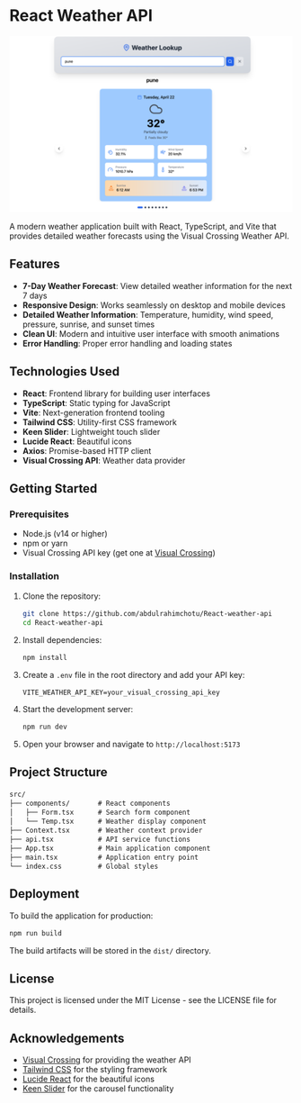 # React Weather API

![React Weather App](./screenshot.png)

A modern weather application built with React, TypeScript, and Vite that provides detailed weather forecasts using the Visual Crossing Weather API.

## Features

- **7-Day Weather Forecast**: View detailed weather information for the next 7 days
- **Responsive Design**: Works seamlessly on desktop and mobile devices
- **Detailed Weather Information**: Temperature, humidity, wind speed, pressure, sunrise, and sunset times
- **Clean UI**: Modern and intuitive user interface with smooth animations
- **Error Handling**: Proper error handling and loading states

## Technologies Used

- **React**: Frontend library for building user interfaces
- **TypeScript**: Static typing for JavaScript
- **Vite**: Next-generation frontend tooling
- **Tailwind CSS**: Utility-first CSS framework
- **Keen Slider**: Lightweight touch slider
- **Lucide React**: Beautiful icons
- **Axios**: Promise-based HTTP client
- **Visual Crossing API**: Weather data provider

## Getting Started

### Prerequisites

- Node.js (v14 or higher)
- npm or yarn
- Visual Crossing API key (get one at [Visual Crossing](https://www.visualcrossing.com/))

### Installation

1. Clone the repository:

   ```bash
   git clone https://github.com/abdulrahimchotu/React-weather-api
   cd React-weather-api
   ```

2. Install dependencies:

   ```bash
   npm install
   ```

3. Create a `.env` file in the root directory and add your API key:

   ```env
   VITE_WEATHER_API_KEY=your_visual_crossing_api_key
   ```

4. Start the development server:

   ```bash
   npm run dev
   ```

5. Open your browser and navigate to `http://localhost:5173`

## Project Structure

```text
src/
├── components/       # React components
│   ├── Form.tsx      # Search form component
│   └── Temp.tsx      # Weather display component
├── Context.tsx       # Weather context provider
├── api.tsx           # API service functions
├── App.tsx           # Main application component
├── main.tsx          # Application entry point
└── index.css         # Global styles
```

## Deployment

To build the application for production:

```bash
npm run build
```

The build artifacts will be stored in the `dist/` directory.

## License

This project is licensed under the MIT License - see the LICENSE file for details.

## Acknowledgements

- [Visual Crossing](https://www.visualcrossing.com/) for providing the weather API
- [Tailwind CSS](https://tailwindcss.com/) for the styling framework
- [Lucide React](https://lucide.dev/) for the beautiful icons
- [Keen Slider](https://keen-slider.io/) for the carousel functionality

